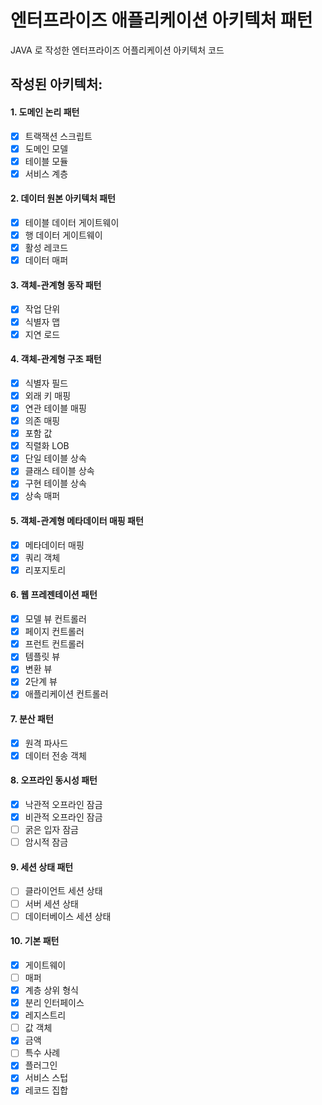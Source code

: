 # 엔터프라이즈 애플리케이션 아키텍처 패턴
JAVA 로 작성한 엔터프라이즈 어플리케이션 아키텍처 코드


## 작성된 아키텍처:
#### 1. 도메인 논리 패턴
- [X] 트랙잭션 스크립트
- [X] 도메인 모델
- [X] 테이블 모듈
- [X] 서비스 계층

#### 2. 데이터 원본 아키텍처 패턴
- [X] 테이블 데이터 게이트웨이
- [X] 행 데이터 게이트웨이
- [X] 활성 레코드
- [X] 데이터 매퍼

#### 3. 객체-관계형 동작 패턴
- [X] 작업 단위
- [X] 식별자 맵
- [X] 지연 로드

#### 4. 객체-관계형 구조 패턴
- [X] 식별자 필드
- [X] 외래 키 매핑
- [X] 연관 테이블 매핑
- [X] 의존 매핑
- [X] 포함 값
- [X] 직렬화 LOB
- [X] 단일 테이블 상속
- [X] 클래스 테이블 상속
- [X] 구현 테이블 상속
- [X] 상속 매퍼

#### 5. 객체-관계형 메타데이터 매핑 패턴
- [X] 메타데이터 매핑
- [X] 쿼리 객체
- [X] 리포지토리

#### 6. 웹 프레젠테이션 패턴
- [X] 모델 뷰 컨트롤러
- [X] 페이지 컨트롤러
- [X] 프런트 컨트롤러
- [X] 템플릿 뷰
- [X] 변환 뷰
- [X] 2단계 뷰
- [X] 애플리케이션 컨트롤러

#### 7. 분산 패턴
- [X] 원격 파사드
- [X] 데이터 전송 객체

#### 8. 오프라인 동시성 패턴
- [X] 낙관적 오프라인 잠금
- [X] 비관적 오프라인 잠금
- [ ] 굵은 입자 잠금
- [ ] 암시적 잠금

#### 9. 세션 상태 패턴
- [ ] 클라이언트 세션 상태
- [ ] 서버 세션 상태
- [ ] 데이터베이스 세션 상태

#### 10. 기본 패턴
- [X] 게이트웨이
- [ ] 매퍼
- [X] 계층 상위 형식
- [X] 분리 인터페이스
- [X] 레지스트리
- [ ] 값 객체
- [X] 금액
- [ ] 특수 사례
- [X] 플러그인
- [X] 서비스 스텁
- [X] 레코드 집합
